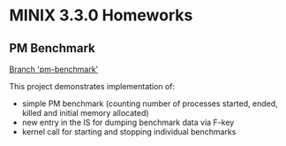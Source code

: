 # MINIX 3.3.0 Homeworks

## PM Benchmark
[Branch 'pm-benchmark'](https://github.com/karadza3a/minix-homeworks/tree/pm-benchmark)

This project demonstrates implementation of:
  - simple PM benchmark (counting number of processes started, ended, killed and initial memory allocated)
  - new entry in the IS for dumping benchmark data via F-key
  - kernel call for starting and stopping individual benchmarks
